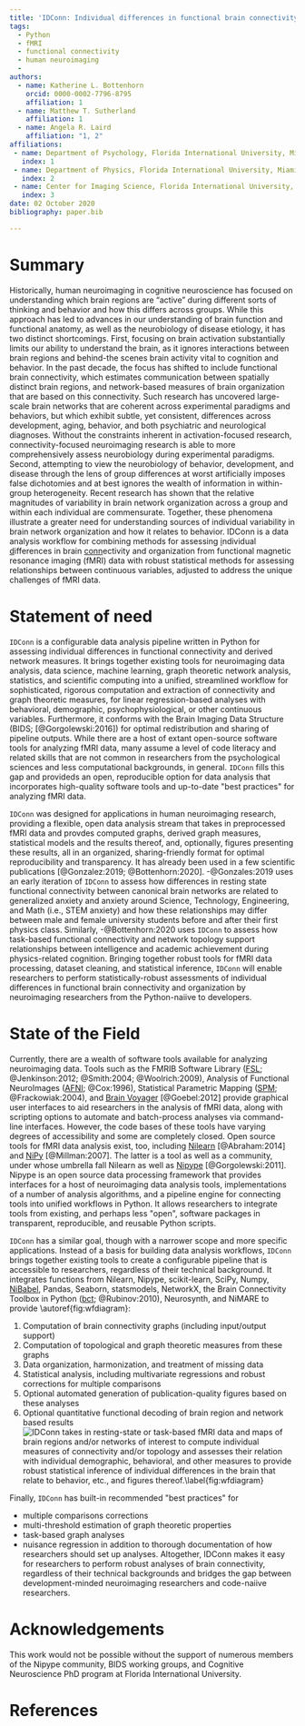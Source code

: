 ```yaml
---
title: 'IDConn: Individual differences in functional brain connectivity'
tags:
  - Python
  - fMRI
  - functional connectivity
  - human neuroimaging
  - 
authors:
  - name: Katherine L. Bottenhorn
    orcid: 0000-0002-7796-8795
    affiliation: 1
  - name: Matthew T. Sutherland
    affiliation: 1
  - name: Angela R. Laird
    affiliation: "1, 2"
affiliations:
 - name: Department of Psychology, Florida International University, Miami, FL, USA
   index: 1
 - name: Department of Physics, Florida International University, Miami, FL, USA
   index: 2
 - name: Center for Imaging Science, Florida International University, Miami, FL, USA
   index: 3
date: 02 October 2020
bibliography: paper.bib

---
```


# Summary

Historically, human neuroimaging in cognitive neuroscience has focused on understanding 
which brain regions are “active” during different sorts of thinking and behavior and how 
this differs across groups. While this approach has led to advances in our understanding 
of brain function and functional anatomy, as well as the neurobiology of disease etiology, 
it has two distinct shortcomings. First, focusing on brain activation substantially limits 
our ability to understand the brain, as it ignores interactions between brain regions and 
behind-the scenes brain activity vital to cognition and behavior. In the past decade, the 
focus has shifted to include functional brain connectivity, which estimates communication 
between spatially distinct brain regions, and network-based measures of brain organization 
that are based on this connectivity. Such research has uncovered large-scale brain networks 
that are coherent across experimental paradigms and behaviors, but which exhibit subtle, yet 
consistent, differences across development, aging, behavior, and both psychiatric and 
neurological diagnoses. Without the constraints inherent in activation-focused research, 
connectivity-focused neuroimaging research is able to more comprehensively assess neurobiology 
during experimental paradigms. Second, attempting to view the neurobiology of behavior, 
development, and disease through the lens of group differences at worst artificially imposes 
false dichotomies and at best ignores the wealth of information in within-group heterogeneity. 
Recent research has shown that the relative magnitudes of variability in brain network 
organization across a group and within each individual are commensurate. Together, these 
phenomena illustrate a greater need for understanding sources of individual variability in 
brain network organization and how it relates to behavior. IDConn is a data 
analysis workflow for combining methods for assessing <ins>i</ins>ndividual 
<ins>d</ins>ifferences in brain <ins>conn</ins>ectivity and organization from functional 
magnetic resonance imaging (fMRI) data with robust statistical methods for assessing 
relationships between continuous variables, adjusted to address the unique challenges of 
fMRI data.

# Statement of need 

`IDConn` is a configurable data analysis pipeline written in Python for 
assessing individual differences in functional connectivity and derived
network measures. It brings together existing tools for neuroimaging data
analysis, data science, machine learning, graph theoretic network analysis, 
statistics, and scientific computing into a unified, streamlined workflow
for sophisticated, rigorous computation and extraction of connectivity and 
graph theoretic measures, for linear regression-based analyses with behavioral,
demographic, psychophysiological, or other continuous variables. Furthermore, 
it conforms with the Brain Imaging Data Structure (BIDS; [@Gorgolewski:2016])
for optimal redistribution and sharing of pipeline outputs. While there are a 
host of extant open-source software tools for analyzing fMRI data, many 
assume a level of code literacy and related skills that are not common in 
researchers from the psychological sciences and less computational backgrounds, 
in general. `IDConn` fills this gap and provideds an open, reproducible option 
for data analysis that incorporates high-quality software tools and up-to-date
"best practices" for analyzing fMRI data.

`IDConn` was designed for applications in human neuroimaging research, providing
a flexible, open data analysis stream that takes in preprocessed fMRI data and 
provdes computed graphs, derived graph measures, statistical models and the results
thereof, and, optionally, figures presenting these results, all in an organized,
sharing-friendly format for optimal reproducibility and transparency. It has already 
been used in a few scientific publications [@Gonzalez:2019; @Bottenhorn:2020]. 
-@Gonzales:2019 uses an early iteration of `IDConn` to assess how differences in resting 
state functional connectivity between canonical brain networks are related to generalized 
anxiety and anxiety around Science, Technology, Engineering, and Math (i.e., STEM anxiety) 
and how these relationships may differ between male and female university students before 
and after their first physics class. Similarly, -@Bottenhorn:2020 uses `IDConn` to assess 
how task-based functional connectivity and network topology support relationships between 
intelligence and academic achievement during physics-related cognition. Bringing together 
robust tools for fMRI data processing, dataset cleaning, and statistical inference, `IDConn` 
will enable researchers to perform statistically-robust assessments of individual differences 
in functional brain connectivity and organization by neuroimaging researchers from the 
Python-naiive to developers.

# State of the Field

Currently, there are a wealth of software tools available for analyzing neuroimaging data.
Tools such as the FMRIB Software Library ([FSL](https://fsl.fmrib.ox.ac.uk/fsl/fslwiki); 
@Jenkinson:2012; @Smith:2004; @Woolrich:2009), Analysis of Functional NeuroImages 
([AFNI](http://afni.nimh.nih.gov/); @Cox:1996), Statistical Parametric Mapping 
([SPM](); @Frackowiak:2004), and [Brain Voyager](https://www.brainvoyager.com/index.html) 
[@Goebel:2012] provide graphical user interfaces to aid researchers in the analysis of fMRI 
data, along with scripting options to automate and batch-process analyses via command-line 
interfaces. However, the code bases of these tools have varying degrees of accessibility and 
some are completely closed. Open source tools for fMRI data analysis exist, too, including
[Nilearn](https://nilearn.github.io/) [@Abraham:2014] and [NiPy](http://nipy.org/nipy/) 
[@Millman:2007]. The latter is a tool as well as a community, under whose umbrella fall Nilearn
as well as [Nipype](https://nipype.readthedocs.io/en/latest/) [@Gorgolewski:2011]. Nipype is an
open source data processing framework that provides interfaces for a host of neuroimaging data
analysis tools, implementations of a number of analysis algorithms, and a pipeline engine for 
connecting tools into unified workflows in Python. It allows researchers to integrate tools from 
existing, and perhaps less "open", software packages in transparent, reproducible, and reusable
Python scripts. 

`IDConn` has a similar goal, though with a narrower scope and more specific 
applications. Instead of a basis for building data analysis workflows, `IDConn` brings together 
existing tools to create a configurable pipeline that is accessible to researchers, regardless 
of their technical background. It integrates functions from Nilearn, Nipype, scikit-learn, SciPy,
Numpy, [NiBabel](https://nipy.org/nibabel/), Pandas, Seaborn, statsmodels, NetworkX, the Brain 
Connectivity Toolbox in Python ([bct](https://github.com/aestrivex/bctpy); @Rubinov:2010), 
Neurosynth, and NiMARE to provide \autoref{fig:wfdiagram}:
1. Computation of brain connectivity graphs (including input/output support)
2. Computation of topological and graph theoretic measures from these graphs
3. Data organization, harmonization, and treatment of missing data
4. Statistical analysis, including multivariate regressions and robust corrections for multiple 
comparisons
5. Optional automated generation of publication-quality figures based on these analyses
6. Optional quantitative functional decoding of brain region and network based results
![IDConn takes in resting-state or task-based fMRI data and maps of brain regions and/or networks 
of interest to compute individual measures of connectivity and/or topology and assesses their 
relation with individual demographic, behavioral, and other measures to provide robust statistical 
inference of individual differences in the brain that relate to behavior, etc., and figures 
thereof.\label{fig:wfdiagram}](figure1.svg)

Finally, `IDConn` has built-in recommended "best practices" for 
- multiple comparisons corrections
- multi-threshold estimation of graph theoretic properties
- task-based graph analyses
- nuisance regression
in addition to thorough documentation of how researchers should set up analyses. Altogether, IDConn
makes it easy for researchers to perform robust analyses of brain connectivity, regardless of their 
technical backgrounds and bridges the gap between development-minded neuroimaging researchers and 
code-naiive researchers.

# Acknowledgements

This work would not be possible without the support of numerous members of the Nipype community, 
BIDS working groups, and Cognitive Neuroscience PhD program at Florida International University.

# References
